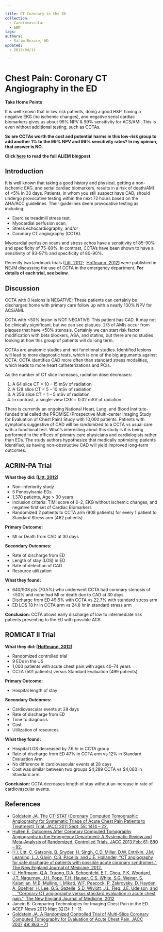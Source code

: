 ```yaml
---

title: CT Coronary in the ED
collection:
  - Cardiovascular
  - EBM
tags:
authors:
  - Salim Rezaie, MD
updated:
  - 2013/04/11

---
```




# Chest Pain: Coronary CT Angiography in the ED

**Take Home Points**

It is well known that in low risk patients, doing a good H&P, having a negative EKG (no ischemic changes), and negative serial cardiac biomarkers gives us about 99% NPV & 99% sensitivity for ACS/AMI. This is even without additional testing, such as CCTAs.

**So are CCTAs worth the cost and potential harms in this low-risk group to add another 1% to the 99% NPV and 99% sensitivity rates? In my opinion, that answer is NO.**

**Click [here](http://academiclifeinem.com/chest-pain-part-3-of-3-coronary-ct-angiography-in-the-ed/) to read the full ALiEM blogpost**.

## **Introduction**

It is well known that taking a good history and physical, getting a non-ischemic EKG, and serial cardiac biomarkers, results in a risk of death/AMI of &lt;5% in 30 days. Patients, in whom you still suspect have CAD, should undergo provocative testing within the next 72 hours based on the AHA/ACC guidelines. Their guidelines deem provocative testing as including:

-   Exercise treadmill stress test,
-   Myocardial perfusion scan,
-   Stress echocardiography, and/or 
-   Coronary CT angiography (CCTA).  

Myocardial perfusion scans and stress echos have a sensitivity of 85–90% and specificity of 75–80%. In contrast, CCTA’s have been shown to have a sensitivity of 93-97% and specificity of 80-90%.

Recently two landmark trials ([Litt, 2012](http://www.ncbi.nlm.nih.gov/pubmed/22449295);  [Hoffmann, 2012](http://www.ncbi.nlm.nih.gov/pubmed/22830462)**)** were published in NEJM discussing the use of CCTA in the emergency department. **For details of each trial, see below.**

## **Discussion**

CCTA with 0 lesions is NEGATIVE: These patients can certainly be discharged home with primary care follow up with a nearly 100% NPV for ACS/AMI.

CCTA with &lt;50% lesion is NOT NEGATIVE: This patient has CAD. It may not be clinically significant, but we can see plaques. 2/3 of AMIs occur from plaques that have &lt;50% stenosis. Certainly we can start risk factor modification with beta blockers, ASA, and statins, but there are no studies looking at how this group of patients will do long term.

CCTAs are anatomic studies and not functional studies. Identified lesions will lead to more diagnostic tests, which is one of the big arguments against CCTA. CCTA identifies CAD more often than standard stress modalities, which leads to more heart catheterizations and PCIs. 

As the number of CT slice increases, radiation dose decreases:

1.  A 64 slice CT = 10 – 15 mSv of radiation 
2.  A 128 slice CT = 5 – 10 mSv of radiation 
3.  A 256 slice CT = 1 – 5 mSv of radiation
4.  In contrast, a single-view CXR = 0.02 mSV of radiation

There is currently an ongoing National Heart, Lung, and Blood Institute-funded trial called the PROMISE (Prospective Multi-center Imaging Study for Evaluation of Chest Pain) Study with 10,000 patients. Patients with symptoms suggestive of CAD will be randomized to a CCTA vs usual care with a functional test. What’s interesting about this study is it is being performed in the offices of primary care physicians and cardiologists rather than EDs. The study authors hypothesize that medically optimizing patients identified, as having non-obstructive CAD will yield improved long-term outcomes.

## ACRIN-PA Trial

**What they did: \[[Litt, 2012](http://www.ncbi.nlm.nih.gov/pubmed/22449295)\]**

-   Non-inferiority study
-   5 Pennsylvania EDs
-   1,370 patients, Age &gt; 30 years
-   Inclusion criteria: TIMI score of 0–2, EKG without ischemic changes, and negative first set of Cardiac Biomarkers
-   Randomized 2 patients to CCTA arm (908 patients) for every 1 patient to Standard Stress arm (462 patients)

**Primary Outcome:**

-   MI or Death from CAD at 30 days

**Secondary Outcomes:**

-   Rate of discharge from ED
-   Length of stay (LOS) in ED
-   Rate of detection of CAD
-   Resource utilization

**What they found:**

-   640/908 pts (70.5%) who underwent CCTA had coronary stenosis of &lt;50% and none had MI or death due to CAD at 30 days
-   Discharge from ED 49.6% with CCTA vs 22.7% with standard stress arm
-   ED LOS 18 hr in CCTA arm vs 24.8 hr in standard stress arm

**Conclusion:** CCTA allows early discharge of low to intermediate risk patients presenting to the ED with possible ACS. 

## ROMICAT II Trial

**What they did: \[[Hoffmann, 2012](http://www.ncbi.nlm.nih.gov/pubmed/22830462)\]**

-   Randomized controlled trial
-   9 EDs in the US
-   1,000 patients with acute chest pain with ages 40–74 years
-   CCTA (501 patients) versus Standard Evaluation (499 patients)

**Primary Outcome:**

-   Hospital length of stay

**Secondary Outcomes:**

-   Cardiovascular events at 28 days
-   Rate of discharge from ED
-   Time to diagnosis
-   Cost
-   Utilization of resources

**What they found:**

-   Hospital LOS decreased by 7.6 hr in CCTA group
-   Rate of discharge from ED 47% in CCTA arm vs 12% in Standard Evaluation Arm
-   No difference in cardiovascular events at 28 days
-   Cost was similar between two groups $4,289 CCTA vs $4,060 in Standard arm

**Conclusion:** CCTA decreases length of stay without an increase in rate of cardiovascular events.

## References

-   [Goldstein JA. The CT-STAT (Coronary Computed Tomographic Angiography for Systematic Triage of Acute Chest Pain Patients to Treatment) Trial. JACC 2011 Sept; 58: 1414 – 22.](http://www.ncbi.nlm.nih.gov/pubmed/21939822)
-   [Hulten E. Outcomes After Coronary Computed Tomography Angiography in the Emergency Department: A Systematic Review and Meta-Analysis of Randomized, Controlled Trials. JACC 2013 Feb; 61: 880 – 92.](http://www.ncbi.nlm.nih.gov/pubmed/23395069)
-   [H.I. Litt, C. Gatsonis, B. Snyder, H. Singh, C.D. Miller, D.W. Entrikin, J.M. Leaming, L.J. Gavin, C.B. Pacella, and J.E. Hollander, "CT angiography for safe discharge of patients with possible acute coronary syndromes.", The New England Journal of Medicine, 2012.](http://www.ncbi.nlm.nih.gov/pubmed/22449295)
-   [U. Hoffmann, Q.A. Truong, D.A. Schoenfeld, E.T. Chou, P.K. Woodard, J.T. Nagurney, J.H. Pope, T.H. Hauser, C.S. White, S.G. Weiner, S. Kalanjian, M.E. Mullins, I. Mikati, W.F. Peacock, P. Zakroysky, D. Hayden, A. Goehler, H. Lee, G.S. Gazelle, S.D. Wiviott, J.L. Fleg, J.E. Udelson, and . , "Coronary CT angiography versus standard evaluation in acute chest pain.", The New England Journal of Medicine, 2012](http://www.ncbi.nlm.nih.gov/pubmed/22830462)
-   Jancin B. Comparing Technologies for Imaging Chest Pain in the ED. ACEP News 2013 Mar; 32(3): 1 – 11.
-   [Goldstein JA. A Randomized Controlled Trial of Multi-Slice Coronary Computed Tomography for Evaluation of Acute Chest Pain. JACC 2007;49: 863 – 71](http://www.ncbi.nlm.nih.gov/pubmed/17320744)
